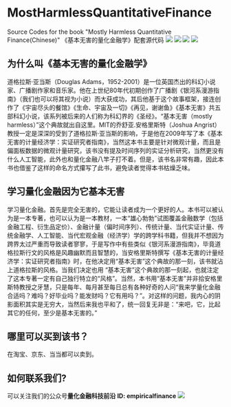 # MostHarmlessQuantitativeFinance
Source Codes for the book "Mostly Harmless Quantitative Finance(Chinese)"
《基本无害的量化金融学》配套源代码
![](https://i.imgur.com/FfIerrb.jpg)
![](https://i.imgur.com/PBa0wQT.png)
![](https://i.imgur.com/W3H4w8Q.png)
![](https://i.imgur.com/NwnIBwj.png)

## **为什么叫《基本无害的量化金融学》** 

道格拉斯·亚当斯（Douglas Adams，1952-2001）是一位英国杰出的科幻小说家、广播剧作家和音乐家。他在上世纪80年代初期创作了广播剧《银河系漫游指南》（我们也可以将其视为小说）而大获成功，其后他基于这个故事框架，接连创作了《宇宙尽头的餐馆》《生命、宇宙及一切》《再见，谢谢鱼》《基本无害》共五部科幻小说，该系列被后来的人们称为科幻界的《圣经》。“基本无害（mostly harmless）”这个典故就出自这里。MIT的乔舒亚.安格里斯特（Joshua Angrist）教授一定是深深的受到了道格拉斯·亚当斯的影响，于是他在2009年写了本《基本无害的计量经济学：实证研究者指南》，当然这本书主要是针对微观计量，而且是偏面板数据的微观计量研究，该书没有提及时间序列的实证分析研究，当然更没有什么人工智能，此外也和量化金融八竿子打不着。但是，该书名非常有趣，因此本书也借鉴了这样的命名方式攥写了此书，避免读者觉得本书枯燥乏味。

## 学习量化金融因为它基本无害

学习量化金融。首先是完全无害的，它能让读者成为一个更好的人。本书可以被认为是一本专著，也可以认为是一本教材，一本“雄心勃勃”试图覆盖金融数学（包括金融工程、衍生品定价）、金融计量（偏时间序列）、传统计量、当代实证计量、传统金融学、人工智能、当代宏观金融（经济学）学的跨学科书籍，但我并不想因为跨界太过严重而导致读者寥寥，于是写作中有些类似《银河系漫游指南》，毕竟道格拉斯行文的风格是风趣幽默而且智慧的，当安格里斯特撰写《基本无害的计量经济学：实证研究者指南》时，在他决定用“基本无害”这个典故的那一刻，该书就沾上道格拉斯的风格。当我们决定也用 “基本无害”这个典故的那一刻起，也就注定了这本专著一定有自己独行特立的“风格”。当然，本书用“基本无害”并非拾安格里斯特教授之牙慧，只是每年、每月甚至每日总有各种好奇的人问“我来学量化金融合适吗？难吗？好毕业吗？能发财吗？它有用吗？”。对这样的问题，我内心的阴影面积其实是无穷大，当然后来我也平和了，统一回复无非是：“来吧，它，比起其它的任何，至少是基本无害的。”

## 哪里可以买到该书？

在淘宝、京东、当当都可以卖到。

## 如何联系我们?

可以关注我们的公众号**量化金融科技前沿**
**ID: empiricalfinance**
![](https://mmbiz.qpic.cn/mmbiz_png/G4g9KzoOztBR9FKtpr3yokVgnSWQCW2FXHHFlgWsTMNWeZ5V6nWMvnM054LXGYro1EoZlWica4vPb78XUQx6Pfg/0?wx_fmt=png)

